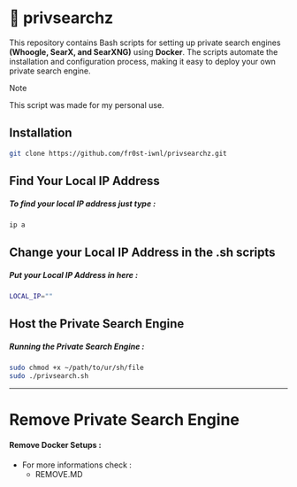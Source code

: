 # 🔎 privsearchz

This repository contains Bash scripts for setting up private search engines **(Whoogle, SearX, and SearXNG)** using **Docker**. The scripts automate the installation and configuration process, making it easy to deploy your own private search engine.

> [!NOTE]
> This script was made for my personal use.

## Installation
```bash
git clone https://github.com/fr0st-iwnl/privsearchz.git
```


## Find Your Local IP Address
##### To find your local IP address just type :
```bash
ip a
```


## Change your Local IP Address in the .sh scripts
##### Put your Local IP Address in here :
```bash
LOCAL_IP=""
```

## Host the Private Search Engine
##### Running the Private Search Engine :
```bash
sudo chmod +x ~/path/to/ur/sh/file
sudo ./privsearch.sh
```
---

# Remove Private Search Engine
#### Remove Docker Setups :

- For more informations check :
  - REMOVE.MD
